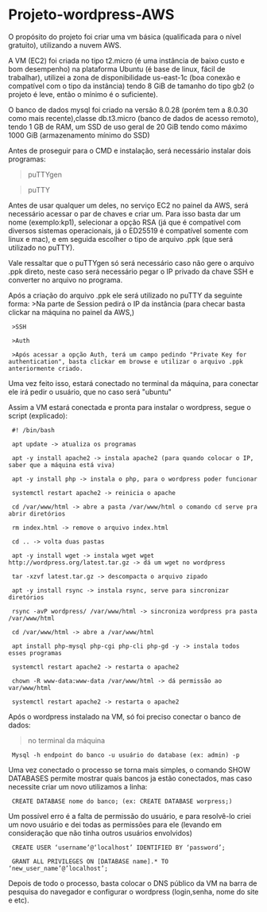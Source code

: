 # Projeto-wordpress-AWS
O propósito do projeto foi criar uma vm básica (qualificada para o nível gratuito), utilizando a nuvem AWS.
  
  A VM (EC2) foi criada no tipo t2.micro (é uma instância de baixo custo e bom desempenho) na plataforma Ubuntu (é base de linux, fácil de trabalhar), utilizei a zona de disponibilidade us-east-1c (boa conexão e compatível com o tipo da instância) tendo 8 GiB de tamanho do tipo gb2 (o projeto é leve, então o mínimo é o suficiente).
 
 O banco de dados mysql foi criado na versão 8.0.28 (porém tem a 8.0.30 como mais recente),classe db.t3.micro (banco de dados de acesso remoto), tendo 1 GB de RAM, um SSD de uso geral de 20 GiB tendo como máximo 1000 GiB (armazenamento mínimo do SSD)
 
 Antes de proseguir para o CMD e instalação, será necessário instalar dois programas:

 >puTTYgen

 >puTTY

  Antes de usar qualquer um deles, no serviço EC2 no painel da AWS, será necessário acessar o par de chaves e criar um. Para isso basta dar um nome (exemplo:kp1), selecionar a opção RSA (já que é compatível com diversos sistemas operacionais, já o ED25519 é compatível somente com linux e mac), e em seguida escolher o tipo de arquivo .ppk (que será utilizado no puTTY).

  Vale ressaltar que o puTTYgen só será necessário caso não gere o arquivo .ppk direto, neste caso será necessário pegar o IP privado da chave SSH e converter no arquivo no programa.

  Após a criação do arquivo .ppk ele será utilizado no puTTY da seguinte forma:
     >Na parte de Session pedirá o IP da instância (para checar basta clickar na máquina no painel da AWS,)

     >SSH

     >Auth

     >Após acessar a opção Auth, terá um campo pedindo "Private Key for authentication", basta clickar em browse e utilizar o arquivo .ppk anteriormente criado.


 Uma vez feito isso, estará conectado no terminal da máquina, para conectar ele irá pedir o usuário, que no caso será "ubuntu"

 Assim a VM estará conectada e pronta para instalar o wordpress, segue o script (explicado):

     #! /bin/bash

     apt update -> atualiza os programas

     apt -y install apache2 -> instala apache2 (para quando colocar o IP, saber que a máquina está viva) 

     apt -y install php -> instala o php, para o wordpress poder funcionar 

     systemctl restart apache2 -> reinicia o apache 

     cd /var/www/html -> abre a pasta /var/www/html o comando cd serve pra abrir diretórios 

     rm index.html -> remove o arquivo index.html 

     cd .. -> volta duas pastas

     apt -y install wget -> instala wget wget http://wordpress.org/latest.tar.gz -> dá um wget no wordpress 

     tar -xzvf latest.tar.gz -> descompacta o arquivo zipado 

     apt -y install rsync -> instala rsync, serve para sincronizar diretórios 

     rsync -avP wordpress/ /var/www/html -> sincroniza wordpress pra pasta /var/www/html 

     cd /var/www/html -> abre a /var/www/html 

     apt install php-mysql php-cgi php-cli php-gd -y -> instala todos esses programas

     systemctl restart apache2 -> restarta o apache2 

     chown -R www-data:www-data /var/www/html -> dá permissão ao var/www/html 

     systemctl restart apache2 -> restarta o apache2
 
 Após o wordpress instalado na VM, só foi preciso conectar o banco de dados:

 >no terminal da máquina

     Mysql -h endpoint do banco -u usuário do database (ex: admin) -p
 
 Uma vez conectado o processo se torna mais simples, o comando SHOW DATABASES permite mostrar quais bancos ja estão conectados, mas caso necessite criar um novo utilizamos a linha:

     CREATE DATABASE nome do banco; (ex: CREATE DATABASE worpress;)
 
 Um possível erro é a falta de permissão do usuário, e para resolvê-lo criei um novo usuário e dei todas as permissões para ele (levando em consideração que não tinha outros usuários envolvidos)

     CREATE USER ‘username’@‘localhost’ IDENTIFIED BY ‘password’;
            
     GRANT ALL PRIVILEGES ON [DATABASE name].* TO ‘new_user_name’@’localhost’;

Depois de todo o processo, basta colocar o DNS público da VM na barra de pesquisa do navegador e configurar o wordpress (login,senha, nome do site e etc).
